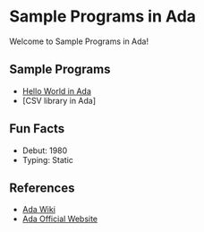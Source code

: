 # Sample Programs in Ada

Welcome to Sample Programs in Ada!

## Sample Programs

- [Hello World in Ada](https://github.com/jrg94/sample-programs/issues/70)
- [CSV library in Ada]

## Fun Facts

- Debut: 1980
- Typing: Static

## References

- [Ada Wiki](https://en.wikipedia.org/wiki/Ada_(programming_language))
- [Ada Official Website](http://www.adaic.org/)
